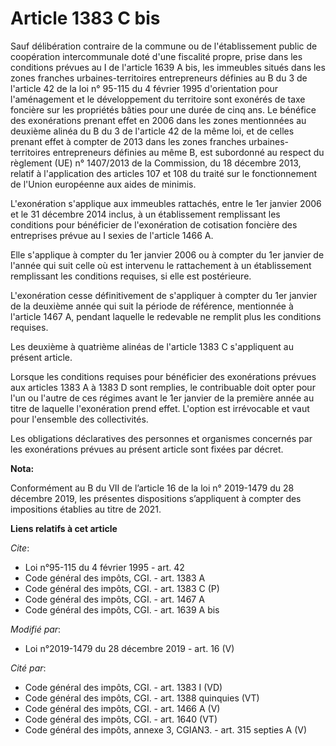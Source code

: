 # Article 1383 C bis

Sauf délibération contraire de la commune ou de l'établissement public de coopération intercommunale doté d'une fiscalité
propre, prise dans les conditions prévues au I de l'article 1639 A bis, les immeubles situés dans les zones franches
urbaines-territoires entrepreneurs définies au B du 3 de l'article 42 de la loi n° 95-115 du 4 février 1995 d'orientation
pour l'aménagement et le développement du territoire sont exonérés de taxe foncière sur les propriétés bâties pour une durée
de cinq ans. Le bénéfice des exonérations prenant effet en 2006 dans les zones mentionnées au deuxième alinéa du B du 3 de
l'article 42 de la même loi, et de celles prenant effet à compter de 2013 dans les zones franches urbaines-territoires
entrepreneurs définies au même B, est subordonné au respect du règlement (UE) n° 1407/2013 de la Commission, du 18 décembre
2013, relatif à l'application des articles 107 et 108 du traité sur le fonctionnement de l'Union européenne aux aides de
minimis.

L'exonération s'applique aux immeubles rattachés, entre le 1er janvier 2006 et le 31 décembre 2014 inclus, à un établissement
remplissant les conditions pour bénéficier de l'exonération de cotisation foncière des entreprises prévue au I sexies de
l'article 1466 A.

Elle s'applique à compter du 1er janvier 2006 ou à compter du 1er janvier de l'année qui suit celle où est intervenu le
rattachement à un établissement remplissant les conditions requises, si elle est postérieure.

L'exonération cesse définitivement de s'appliquer à compter du 1er janvier de la deuxième année qui suit la période de
référence, mentionnée à l'article 1467 A, pendant laquelle le redevable ne remplit plus les conditions requises.

Les deuxième à quatrième alinéas de l'article 1383 C s'appliquent au présent article.

Lorsque les conditions requises pour bénéficier des exonérations prévues aux articles 1383 A à 1383 D sont remplies, le
contribuable doit opter pour l'un ou l'autre de ces régimes avant le 1er janvier de la première année au titre de laquelle
l'exonération prend effet. L'option est irrévocable et vaut pour l'ensemble des collectivités.

Les obligations déclaratives des personnes et organismes concernés par les exonérations prévues au présent article sont
fixées par décret.

**Nota:**

Conformément au B du VII de l’article 16 de la loi n° 2019-1479 du 28 décembre 2019, les présentes dispositions s’appliquent
à compter des impositions établies au titre de 2021.

**Liens relatifs à cet article**

_Cite_:

  - Loi n°95-115 du 4 février 1995 - art. 42
  - Code général des impôts, CGI. - art. 1383 A
  - Code général des impôts, CGI. - art. 1383 C (P)
  - Code général des impôts, CGI. - art. 1467 A
  - Code général des impôts, CGI. - art. 1639 A bis

_Modifié par_:

  - Loi n°2019-1479 du 28 décembre 2019 - art. 16 (V)

_Cité par_:

  - Code général des impôts, CGI. - art. 1383 I (VD)
  - Code général des impôts, CGI. - art. 1388 quinquies (VT)
  - Code général des impôts, CGI. - art. 1466 A (V)
  - Code général des impôts, CGI. - art. 1640 (VT)
  - Code général des impôts, annexe 3, CGIAN3. - art. 315 septies A (V)
